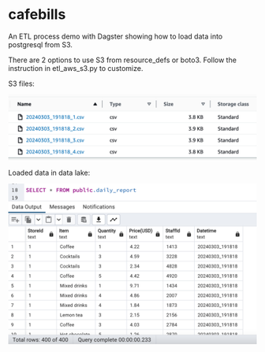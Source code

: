 # cafebills

An ETL process demo with Dagster showing how to load data into postgresql from S3.

There are 2 options to use S3 from resource_defs or boto3. Follow the instruction in etl_aws_s3.py to customize.


S3 files:

![S3 files](images/s3_files.png)


Loaded data in data lake:

![Loaded to warehouse](images/loaded_data.png)

